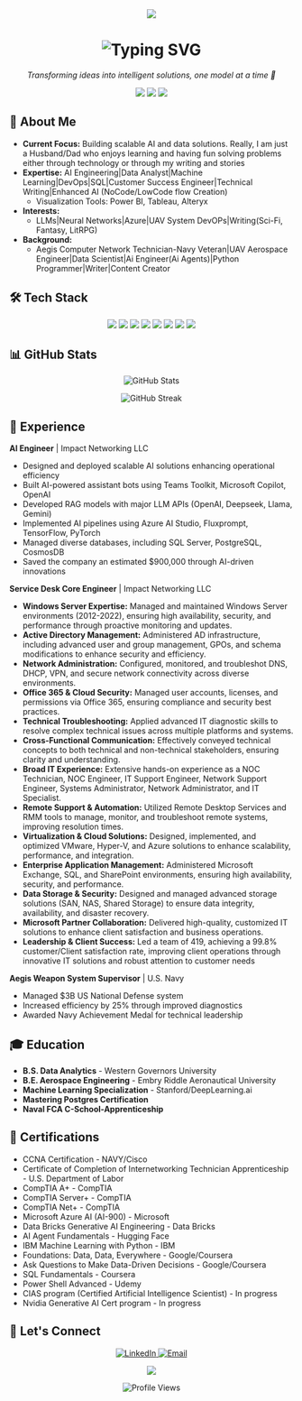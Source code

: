 <!-- Header Banner -->
<div align="center">
  <img src="https://capsule-render.vercel.app/api?type=waving&color=1CE6B2&height=200&section=header&text=Welcome!&fontSize=60&fontColor=242138&animation=fadeIn" />
</div>

<!-- Introduction -->
<h1 align="center">
  <img src="https://readme-typing-svg.herokuapp.com?font=Fira+Code&size=30&duration=3000&pause=1000&color=FFB64D&center=true&vCenter=true&width=435&lines=Hi+there!+👋;I'm+Jonathan+Webb;AI+Engineer;Data+Analyst" alt="Typing SVG" />
</h1>

<p align="center">
  <em>
    Transforming ideas into intelligent solutions, one model at a time 🚀
  </em>
</p>

<!-- Badges -->
<p align="center">
  <img src="https://img.shields.io/badge/Focus-AI%20Engineering-1CE6B2?style=for-the-badge" />
  <img src="https://img.shields.io/badge/Languages-Python%20%7C%20SQL%20%7C%20JavaScript-FFB64D?style=for-the-badge" />
  <img src="https://img.shields.io/badge/Based%20In-United%20States-242138?style=for-the-badge" />
</p>

<!-- About Me Section -->
## 💫 About Me

- **Current Focus:** Building scalable AI and data solutions. Really, I am just a Husband/Dad who enjoys learning and having fun solving problems either through technology or through my writing and stories
- **Expertise:** AI Engineering|Data Analyst|Machine Learning|DevOps|SQL|Customer Success Engineer|Technical Writing|Enhanced AI (NoCode/LowCode flow Creation) 
  - Visualization Tools: Power BI, Tableau, Alteryx
- **Interests:** 
  - LLMs|Neural Networks|Azure|UAV System DevOPs|Writing(Sci-Fi, Fantasy, LitRPG)
- **Background:**
  - Aegis Computer Network Technician-Navy Veteran|UAV Aerospace Engineer|Data Scientist|Ai Engineer(Ai Agents)|Python Programmer|Writer|Content Creator

<!-- Tech Stack -->
## 🛠️ Tech Stack

<p align="center"> 
<!-- AI & Data --> 
<img src="https://img.shields.io/badge/Python-242138?style=for-the-badge&logo=python" /> 
<img src="https://img.shields.io/badge/TensorFlow-1CE6B2?style=for-the-badge&logo=tensorflow" /> 
<img src="https://img.shields.io/badge/PyTorch-FFB64D?style=for-the-badge&logo=pytorch" /> 
<img src="https://img.shields.io/badge/OpenAI-EAD7CC?style=for-the-badge&logo=openai" /> 
<!-- Cloud & DevOps --> 
<img src="https://img.shields.io/badge/Azure-242138?style=for-the-badge&logo=microsoft-azure" /> 
<img src="https://img.shields.io/badge/Docker-1CE6B2?style=for-the-badge&logo=docker" /> 
<img src="https://img.shields.io/badge/Git-FFB64D?style=for-the-badge&logo=git" /> 
<img src="https://img.shields.io/badge/PostgreSQL-EAD7CC?style=for-the-badge&logo=postgresql" /> 
</p>

<!-- GitHub Stats -->
## 📊 GitHub Stats

<p align="center">
  <img src="https://github-readme-stats.vercel.app/api?username=UndeadRiceCrispy&show_icons=true&theme=radical&bg_color=242138&title_color=1CE6B2&text_color=FFB64D&icon_color=EAD7CC" alt="GitHub Stats" />
</p>

<p align="center">
  <img src="https://github-readme-streak-stats.herokuapp.com/?user=UndeadRiceCrispy&theme=dark&background=242138&ring=1CE6B2&fire=FFB64D&currStreakLabel=EAD7CC" alt="GitHub Streak" />
</p>

<!-- Experience Section -->
## 💼 Experience

**AI Engineer** | Impact Networking LLC
- Designed and deployed scalable AI solutions enhancing operational efficiency
- Built AI-powered assistant bots using Teams Toolkit, Microsoft Copilot, OpenAI
- Developed RAG models with major LLM APIs (OpenAI, Deepseek, Llama, Gemini)
- Implemented AI pipelines using Azure AI Studio, Fluxprompt, TensorFlow, PyTorch
- Managed diverse databases, including SQL Server, PostgreSQL, CosmosDB
- Saved the company an estimated $900,000 through AI-driven innovations

**Service Desk Core Engineer** | Impact Networking LLC
- **Windows Server Expertise:** Managed and maintained Windows Server environments (2012-2022), ensuring high availability, security, and performance through proactive monitoring and updates.
- **Active Directory Management:** Administered AD infrastructure, including advanced user and group management, GPOs, and schema modifications to enhance security and efficiency.
- **Network Administration:** Configured, monitored, and troubleshot DNS, DHCP, VPN, and secure network connectivity across diverse environments.
- **Office 365 & Cloud Security:** Managed user accounts, licenses, and permissions via Office 365, ensuring compliance and security best practices.
- **Technical Troubleshooting:** Applied advanced IT diagnostic skills to resolve complex technical issues across multiple platforms and systems.
- **Cross-Functional Communication:** Effectively conveyed technical concepts to both technical and non-technical stakeholders, ensuring clarity and understanding.
- **Broad IT Experience:** Extensive hands-on experience as a NOC Technician, NOC Engineer, IT Support Engineer, Network Support Engineer, Systems Administrator, Network Administrator, and IT Specialist.
- **Remote Support & Automation:** Utilized Remote Desktop Services and RMM tools to manage, monitor, and troubleshoot remote systems, improving resolution times.
- **Virtualization & Cloud Solutions:** Designed, implemented, and optimized VMware, Hyper-V, and Azure solutions to enhance scalability, performance, and integration.
- **Enterprise Application Management:** Administered Microsoft Exchange, SQL, and SharePoint environments, ensuring high availability, security, and performance.
- **Data Storage & Security:** Designed and managed advanced storage solutions (SAN, NAS, Shared Storage) to ensure data integrity, availability, and disaster recovery.
- **Microsoft Partner Collaboration:** Delivered high-quality, customized IT solutions to enhance client satisfaction and business operations.
- **Leadership & Client Success:** Led a team of 419, achieving a 99.8% customer/Client satisfaction rate, improving client operations through innovative IT solutions and robust attention to customer needs

**Aegis Weapon System Supervisor** | U.S. Navy
- Managed $3B US National Defense system
- Increased efficiency by 25% through improved diagnostics
- Awarded Navy Achievement Medal for technical leadership

<!-- Education Section -->
## 🎓 Education

- **B.S. Data Analytics** - Western Governors University
- **B.E. Aerospace Engineering** - Embry Riddle Aeronautical University
- **Machine Learning Specialization** - Stanford/DeepLearning.ai
- **Mastering Postgres Certification**
- **Naval FCA C-School-Apprenticeship**

<!-- Certifications Section -->
## 📜 Certifications

- CCNA Certification - NAVY/Cisco
- Certificate of Completion of Internetworking Technician Apprenticeship - U.S. Department of Labor
- CompTIA A+ - CompTIA
- CompTIA Server+ - CompTIA
- CompTIA Net+ - CompTIA
- Microsoft Azure AI (AI-900) - Microsoft
- Data Bricks Generative AI Engineering - Data Bricks
- AI Agent Fundamentals - Hugging Face
- IBM Machine Learning with Python - IBM
- Foundations: Data, Data, Everywhere - Google/Coursera
- Ask Questions to Make Data-Driven Decisions - Google/Coursera
- SQL Fundamentals - Coursera
- Power Shell Advanced - Udemy
- CIAS program (Certified Artificial Intelligence Scientist) - In progress
- Nvidia Generative AI Cert program - In progress

<!-- Connect Section -->
## 🤝 Let's Connect

<p align="center">
  <a href="https://www.linkedin.com/in/webbj8959">
    <img src="https://img.shields.io/badge/LinkedIn-242138?style=for-the-badge&logo=linkedin" alt="LinkedIn" />
  </a>
  <a href="mailto:jlawebb1@gmail.com">
    <img src="https://img.shields.io/badge/Email-FFB64D?style=for-the-badge&logo=gmail" alt="Email" />
  </a>
</p>

<!-- Footer -->
<div align="center">
  <img src="https://capsule-render.vercel.app/api?type=waving&color=1CE6B2&height=100&section=footer" />
</div>

<!-- Profile Views Counter -->
<p align="center">
  <img src="https://komarev.com/ghpvc/?username=UndeadRiceCrispy&color=1CE6B2&style=for-the-badge" alt="Profile Views" />
</p> 
